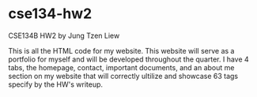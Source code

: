 # cse134-hw2
CSE134B HW2 by Jung Tzen Liew

This is all the HTML code for my website. This website will serve as a portfolio for myself and will be developed throughout the quarter. I have 4 tabs, the homepage, contact, important documents, and an about me section on my website that will correctly ultilize and showcase 63 tags specify by the HW's writeup. 
